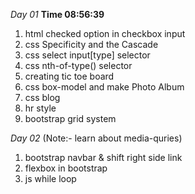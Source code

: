 *Day 01*  **Time 08:56:39**

1. html checked option in checkbox input 
2. css  Specificity and the Cascade
3. css select input[type] selector
4. css nth-of-type() selector
5. creating tic toe board
6. css box-model and make Photo Album
7. css blog
8. hr style
9. bootstrap grid system

*Day 02* (Note:- learn about media-quries)
1. bootstrap navbar & shift right side link
2. flexbox in bootstrap
3. js while loop